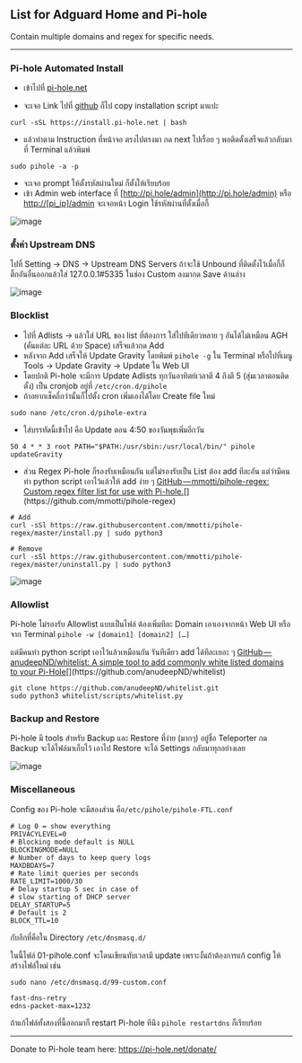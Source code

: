 ## List for Adguard Home and Pi-hole
Contain multiple domains and regex for specific needs.

----------
### Pi-hole Automated Install

* เข้าไปที่ [pi-hole.net](https://pi-hole.net/)

* จะเจอ Link ไปที่ [github](https://github.com/pi-hole/pi-hole/#one-step-automated-install) ก็ไป copy installation script มาแปะ
```
curl -sSL https://install.pi-hole.net | bash
```

* แล้วทำตาม​ Instruction ที่หน้าจอ ตรงไปตรงมา กด next ไปเรื่อย ๆ พอติดตั้งเสร็จแล้วกลับมาที่ Terminal แล้วพิมพ์ 
```
sudo pihole -a -p
```
* จะเจอ prompt ให้ตั้งรหัสผ่านใหม่ ก็ตั้งให้เรียบร้อย
* เข้า Admin web interface ที่ [http://pi.hole/admin](http://pi.hole/admin) หรือ [http://[pi_ip]/admin](http://[pi_ip]/admin) จะเจอหน้า Login ใช้รหัสผ่านที่ตั้งเมื่อกี้

![image](https://user-images.githubusercontent.com/13798838/209172320-e1106354-2187-4d80-b1d1-326af103fc7b.png)


### ตั้งค่า Upstream DNS

ไปที่ Setting → DNS → Upstream DNS Servers ถ้าจะใช้ Unbound ที่ติดตั้งไว้เมื่อกี้ก็ติ๊กอันอื่นออกแล้วใส่ 127.0.0.1#5335 ในช่อง Custom ลงมากด Save ด้านล่าง

![image](https://user-images.githubusercontent.com/13798838/209172546-2e8e890d-1f42-43b7-b94e-304402808008.png)


### Blocklist

* ไปที่ Adlists → แล้วใส่ URL ของ list ที่ต้องการ ใส่ไปทีเดียวหลาย ๆ อันได้ไม่เหมือน AGH (คั่นแต่ละ URL ด้วย Space) เสร็จแล้วกด Add
* หลังจาก Add เสร็จให้ Update Gravity โดยพิมพ์ `pihole -g` ใน Terminal หรือไปที่เมนู Tools → Update Gravity → Update ใน Web UI
* โดยปกติ Pi-hole จะมีการ Update Adlists ทุกวันอาทิตย์เวลาตี 4 ถึงตี 5 (สุ่มเวลาตอนติดตั้ง) เป็น cronjob อยู่ที่ `/etc/cron.d/pihole`
*  ถ้าอยากเช็คถี่กว่านั้นก็ไปตั้ง cron เพิ่มเองได้โดย Create file ใหม่ 
```
sudo nano /etc/cron.d/pihole-extra
```
* ใส่บรรทัดนี้เข้าไป คือ Update ตอน 4:50 ของวันพุธเพิ่มอีกวัน
```
50 4 * * 3 root PATH="$PATH:/usr/sbin:/usr/local/bin/" pihole updateGravity
```
* ส่วน Regex Pi-hole ก็รองรับเหมือนกัน แต่ไม่รองรับเป็น List ต้อง add ทีละอัน แต่ว่ามีคนทำ python script เอาไว้แล้วให้ add ง่าย ๆ [GitHub — mmotti/pihole-regex: Custom regex filter list for use with Pi-hole.](https://github.com/mmotti/pihole-regex "https://github.com/mmotti/pihole-regex")[](https://github.com/mmotti/pihole-regex)
```
# Add  
curl -sSl https://raw.githubusercontent.com/mmotti/pihole-regex/master/install.py | sudo python3

# Remove  
curl -sSl https://raw.githubusercontent.com/mmotti/pihole-regex/master/uninstall.py | sudo python3
```

![image](https://user-images.githubusercontent.com/13798838/209172781-17971f90-9fc5-47b1-8541-af7a23a7c13d.png)


### Allowlist

Pi-hole ไม่รองรับ Allowlist แบบเป็นไฟล์ ต้องเพิ่มทีละ Domain เอาเองจากหน้า Web UI หรือจาก Terminal `pihole -w [domain1] [domain2] […]`

แต่มีคนทำ python script เอาไว้แล้วเหมือนกัน รันทีเดียว add ได้ทีละเยอะ ๆ [GitHub — anudeepND/whitelist: A simple tool to add commonly white listed domains to your Pi-Hole](https://github.com/anudeepND/whitelist "https://github.com/anudeepND/whitelist")[](https://github.com/anudeepND/whitelist)
```
git clone https://github.com/anudeepND/whitelist.git  
sudo python3 whitelist/scripts/whitelist.py
```


### Backup and Restore

Pi-hole มี tools สำหรับ Backup และ Restore ที่ง่าย (มากๆ) อยู่ชื่อ Teleporter กด Backup จะได้ไฟล์มาเก็บไว้ เอาไป Restore จะได้ Settings กลับมาทุกอย่างเลย

![image](https://user-images.githubusercontent.com/13798838/209172928-4f1d825a-f462-4ea0-8064-e813eef5059a.png)


### Miscellaneous

Config ของ Pi-hole จะมีสองส่วน คือ`/etc/pihole/pihole-FTL.conf`
```
# Log 0 = show everything  
PRIVACYLEVEL=0  
# Blocking mode default is NULL  
BLOCKINGMODE=NULL  
# Number of days to keep query logs  
MAXDBDAYS=7  
# Rate limit queries per seconds  
RATE_LIMIT=1000/30  
# Delay startup 5 sec in case of   
# slow starting of DHCP server  
DELAY_STARTUP=5  
# Default is 2  
BLOCK_TTL=10
```
กับอีกที่คือใน Directory `/etc/dnsmasq.d/`

ในนี้ไฟล์ 01-pihole.conf จะโดนเขียนทับเวลามี update เพราะงั้นถ้าต้องการแก้ config ให้สร้างไฟล์ใหม่ เช่น

```
sudo nano /etc/dnsmasq.d/99-custom.conf
```
```
fast-dns-retry  
edns-packet-max=1232
```
ถ้าแก้ไฟล์ทั้งสองที่นี้ออกมาก็ restart Pi-hole ทีนึง `pihole restartdns` ก็เรียบร้อย

----------

Donate to Pi-hole team here: https://pi-hole.net/donate/

